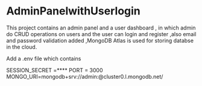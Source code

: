 # AdminPanelwithUserlogin
This project contains an admin panel and a user dashboard , in which admin do CRUD operations on  users and the user can login and register ,also email and password validation added ,MongoDB Atlas is used for storing databse in the cloud.



Add a .env file which contains

SESSION_SECRET =****
PORT = 3000
MONGO_URI=mongodb+srv://admin:<password>@cluster0.l.mongodb.net/

